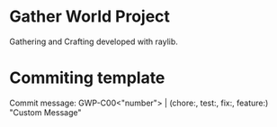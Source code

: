 # Gather World Project
Gathering and Crafting developed with raylib. 

# Commiting template

Commit message: GWP-C00<"number"> | (chore:, test:, fix:, feature:) "Custom Message"